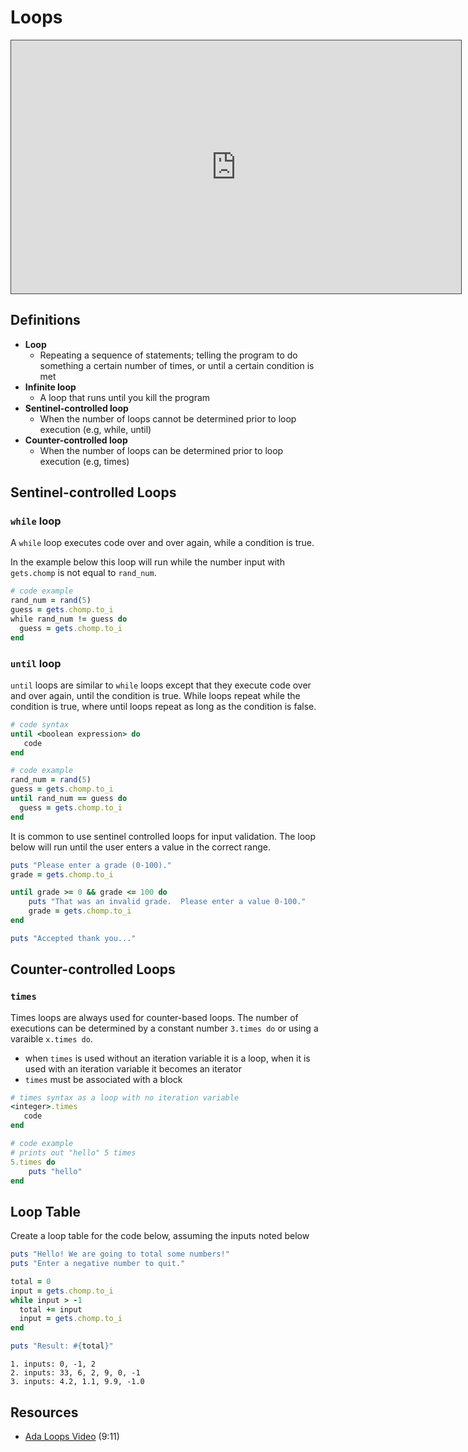 # Loops

<iframe src="https://adaacademy.hosted.panopto.com/Panopto/Pages/Embed.aspx?id=8e72dc31-0a75-4bd8-9db5-0e8b322cb26d&autoplay=false&offerviewer=true&showtitle=true&showbrand=false&start=0&interactivity=all" style="width: 720px; height: 405px; border: 1px solid #464646;" allowfullscreen allow="autoplay"></iframe>

## Definitions

* **Loop**
  * Repeating a sequence of statements; telling the program to do something a certain number of times, or until a certain condition is met
* **Infinite loop**
  * A loop that runs until you kill the program
* **Sentinel-controlled loop**
  * When the number of loops cannot be determined prior to loop execution (e.g, while, until)
* **Counter-controlled loop**
  * When the number of loops can be determined prior to loop execution (e.g, times)

## Sentinel-controlled Loops

### `while` loop

A `while` loop executes code over and over again, while a condition is true.

In the example below this loop will run while the number input with `gets.chomp` is not equal to `rand_num`.  

```ruby
# code example
rand_num = rand(5)
guess = gets.chomp.to_i
while rand_num != guess do
  guess = gets.chomp.to_i
end
```


### `until` loop


`until` loops are similar to `while` loops except that they execute code over and over again, until the condition is true.  While loops repeat while the condition is true, where until loops repeat as long as the condition is false. 

```ruby
# code syntax
until <boolean expression> do
   code
end
```

```ruby
# code example
rand_num = rand(5)
guess = gets.chomp.to_i
until rand_num == guess do
  guess = gets.chomp.to_i
end
```

It is common to use sentinel controlled loops for input validation. The loop below will run until the user enters a value in the correct range.

```ruby
puts "Please enter a grade (0-100)."
grade = gets.chomp.to_i

until grade >= 0 && grade <= 100 do
	puts "That was an invalid grade.  Please enter a value 0-100."
	grade = gets.chomp.to_i
end

puts "Accepted thank you..."
```

## Counter-controlled Loops

### `times`

Times loops are always used for counter-based loops.  The number of executions can be determined by a constant number `3.times do` or using a varaible `x.times do`.

* when `times` is used without an iteration variable it is a loop, when it is used with an iteration variable it becomes an iterator
* `times` must be associated with a block

```ruby
# times syntax as a loop with no iteration variable
<integer>.times
   code
end
```

```ruby
# code example
# prints out "hello" 5 times
5.times do
	puts "hello"
end
```

## Loop Table

Create a loop table for the code below, assuming the inputs noted below

```ruby
puts "Hello! We are going to total some numbers!"
puts "Enter a negative number to quit."

total = 0
input = gets.chomp.to_i
while input > -1
  total += input
  input = gets.chomp.to_i
end

puts "Result: #{total}"
```

```
1. inputs: 0, -1, 2
2. inputs: 33, 6, 2, 9, 0, -1
3. inputs: 4.2, 1.1, 9.9, -1.0
```

## Resources

* [Ada Loops Video](https://adaacademy.hosted.panopto.com/Panopto/Pages/Viewer.aspx?id=8e72dc31-0a75-4bd8-9db5-0e8b322cb26d) (9:11)
